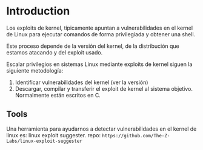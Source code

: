 # Introduction

Los exploits de kernel, típicamente apuntan a vulnerabilidades en el kernel de Linux para ejecutar comandos de forma privilegiada y obtener una shell.

Este proceso depende de la versión del kernel, de la distribución que estamos atacando y del exploit usado.

Escalar privilegios en sistemas Linux mediante exploits de kernel siguen la siguiente metodología:
1. Identificar vulnerabilidades del kernel (ver la versión)
2. Descargar, compilar y transferir el exploit de kernel al sistema objetivo. Normalmente están escritos en C.

## Tools
Una herramienta para ayudarnos a detectar vulnerabilidades en el kernel de linux es: linux exploit suggester.
repo: `https://github.com/The-Z-Labs/linux-exploit-suggester`

